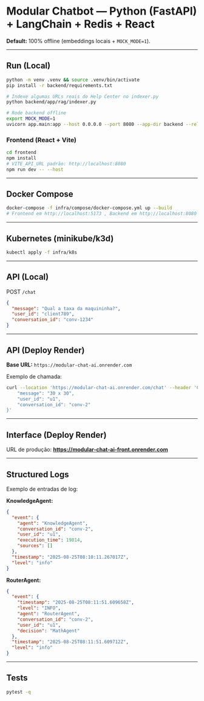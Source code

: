 # Modular Chatbot — Python (FastAPI) + LangChain + Redis + React

**Default:** 100% offline (embeddings locais + `MOCK_MODE=1`).  

---

## Run (Local)
```bash
python -m venv .venv && source .venv/bin/activate
pip install -r backend/requirements.txt

# Indexe algumas URLs reais do Help Center no indexer.py
python backend/app/rag/indexer.py

# Rode backend offline
export MOCK_MODE=1
uvicorn app.main:app --host 0.0.0.0 --port 8080 --app-dir backend --reload
```

### Frontend (React + Vite)
```bash
cd frontend
npm install
# VITE_API_URL padrão: http://localhost:8080
npm run dev -- --host
```

---

## Docker Compose
```bash
docker-compose -f infra/compose/docker-compose.yml up --build
# Frontend em http://localhost:5173 , Backend em http://localhost:8080
```

---

## Kubernetes (minikube/k3d)
```bash
kubectl apply -f infra/k8s
```

---

## API (Local)
POST `/chat`
```json
{
  "message": "Qual a taxa da maquininha?",
  "user_id": "client789",
  "conversation_id": "conv-1234"
}
```

---

## API (Deploy Render)

**Base URL:** `https://modular-chat-ai.onrender.com`

Exemplo de chamada:
```bash
curl --location 'https://modular-chat-ai.onrender.com/chat' --header 'Content-Type: application/json' --data '{
    "message": "30 x 30",
    "user_id": "u1",
    "conversation_id": "conv-2"
}'
```

---

## Interface (Deploy Render)

URL de produção: **https://modular-chat-ai-front.onrender.com**

---

## Structured Logs
Exemplo de entradas de log:

**KnowledgeAgent:**
```json
{
  "event": {
    "agent": "KnowledgeAgent",
    "conversation_id": "conv-2",
    "user_id": "u1", 
    "execution_time": 19814,
    "sources": []
  },
  "timestamp": "2025-08-25T08:10:11.267017Z",
  "level": "info"
}
```

**RouterAgent:**
```json
{
  "event": {
    "timestamp": "2025-08-25T08:11:51.609658Z",
    "level": "INFO",
    "agent": "RouterAgent",
    "conversation_id": "conv-2",
    "user_id": "u1",
    "decision": "MathAgent"
  },
  "timestamp": "2025-08-25T08:11:51.609712Z",
  "level": "info"
}
```

---

## Tests
```bash
pytest -q
```
